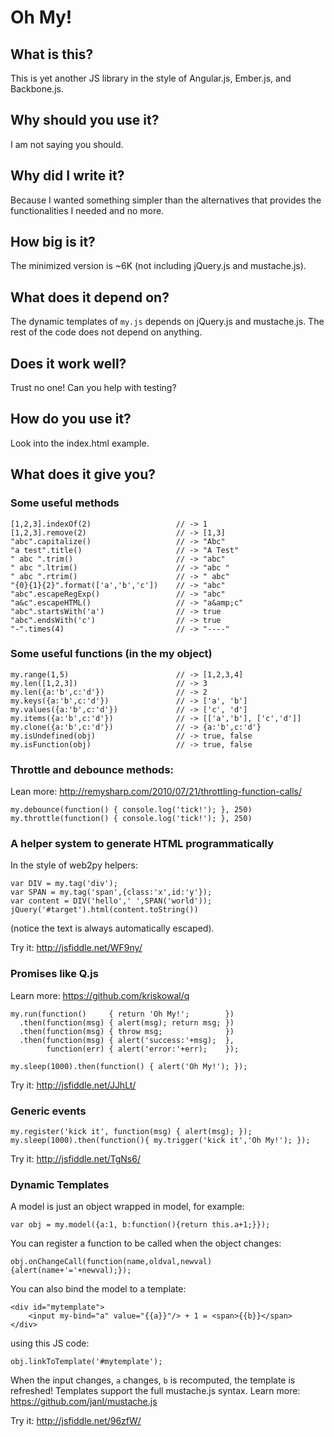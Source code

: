 # Oh My!

## What is this?

This is yet another JS library in the style of Angular.js, Ember.js, and Backbone.js.

## Why should you use it?

I am not saying you should.

## Why did I write it?

Because I wanted something simpler than the alternatives that provides 
the functionalities I needed and no more.

## How big is it?

The minimized version is ~6K (not including jQuery.js and mustache.js).

## What does it depend on?

The dynamic templates of `my.js` depends on jQuery.js and mustache.js.
The rest of the code does not depend on anything.


## Does it work well?

Trust no one! Can you help with testing?

## How do you use it?

Look into the index.html example.

## What does it give you?

### Some useful methods

    [1,2,3].indexOf(2)                   // -> 1
    [1,2,3].remove(2)                    // -> [1,3]
    "abc".capitalize()                   // -> "Abc"
    "a test".title()                     // -> "A Test"       
    " abc ".trim()                       // -> "abc"      
    " abc ".ltrim()                      // -> "abc "      
    " abc ".rtrim()                      // -> " abc"      
    "{0}{1}{2}".format(['a','b','c'])    // -> "abc"
    "abc".escapeRegExp()                 // -> "abc"
    "a&c".escapeHTML()                   // -> "a&amp;c"
    "abc".startsWith('a')                // -> true
    "abc".endsWith('c')                  // -> true
    "-".times(4)                         // -> "----" 

### Some useful functions (in the my object)
         
    my.range(1,5)                        // -> [1,2,3,4]                     
    my.len([1,2,3])                      // -> 3
    my.len({a:'b',c:'d'})                // -> 2
    my.keys({a:'b',c:'d'})               // -> ['a', 'b']
    my.values({a:'b',c:'d'})             // -> ['c', 'd']
    my.items({a:'b',c:'d'})              // -> [['a','b'], ['c','d']]
    my.clone({a:'b',c:'d'})              // -> {a:'b',c:'d'}
    my.isUndefined(obj)                  // -> true, false
    my.isFunction(obj)                   // -> true, false

### Throttle and debounce methods:

Lean more: http://remysharp.com/2010/07/21/throttling-function-calls/

    my.debounce(function() { console.log('tick!'); }, 250)        
    my.throttle(function() { console.log('tick!'); }, 250) 

### A helper system to generate HTML programmatically

In the style of web2py helpers:

    var DIV = my.tag('div');
    var SPAN = my.tag('span',{class:'x',id:'y'});
    var content = DIV('hello',' ',SPAN('world'));
    jQuery('#target').html(content.toString())

(notice the text is always automatically escaped).

Try it: http://jsfiddle.net/WF9ny/

### Promises like Q.js

Learn more: https://github.com/kriskowal/q

    my.run(function()     { return 'Oh My!';        })
      .then(function(msg) { alert(msg); return msg; })
      .then(function(msg) { throw msg;              })
      .then(function(msg) { alert('success:'+msg);  },
            function(err) { alert('error:'+err);    }); 

    my.sleep(1000).then(function() { alert('Oh My!'); });

Try it: http://jsfiddle.net/JJhLt/

### Generic events

    my.register('kick it', function(msg) { alert(msg); });
    my.sleep(1000).then(function(){ my.trigger('kick it','Oh My!'); });

Try it: http://jsfiddle.net/TgNs6/

### Dynamic Templates

A model is just an object wrapped in model, for example:

    var obj = my.model({a:1, b:function(){return this.a+1;}});

You can register a function to be called when the object changes:

    obj.onChangeCall(function(name,oldval,newval){alert(name+'='+newval);});

You can also bind the model to a template:

    <div id="mytemplate">
        <input my-bind="a" value="{{a}}"/> + 1 = <span>{{b}}</span>
    </div>

using this JS code:

    obj.linkToTemplate('#mytemplate');  

When the input changes, `a` changes, `b` is recomputed, the template is refreshed! Templates support the full mustache.js syntax. Learn more: https://github.com/janl/mustache.js

Try it: http://jsfiddle.net/96zfW/
